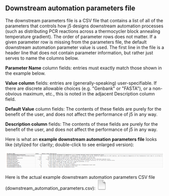 ## Downstream automation parameters file

The downstream parameters file is a CSV file that contains a list of all of the parameters that controls how j5 designs downstream automation processes (such as distributing PCR reactions across a thermocycler block annealing temperature gradient). The order of parameter rows does not matter. If a given parameter row is missing from the parameters file, the default downstream automation parameter value is used. The first line in the file is a header line that does not contain parameter information, but rather just serves to name the columns below.

**Parameter Name** column fields:
entries must exactly match those shown in the example below.

**Value column** fields:
entries are (generally-speaking) user-specifiable. If there are discrete allowable choices (e.g. "Genbank" or "FASTA"), or a non-obvious maximum, etc., this is noted in the adjacent Description column field.

**Default Value** column fields:
The contents of these fields are purely for the benefit of the user, and does not affect the performance of j5 in any way. 

**Description column** fields:
The contents of these fields are purely for the benefit of the user, and does not affect the performance of j5 in any way. 

Here is what an **example downstream automation parameters file** looks like (stylized for clarity; double-click to see enlarged version):

![Downstream automation](../../images/pastedImage36.png)

Here is the actual example downstream automation parameters CSV file (downstream_automation_parameters.csv): 
[![](../../images/pageIcon.png)](http://j5.jbei.org/j5manual/attachments/downstream_automation1.csv)
